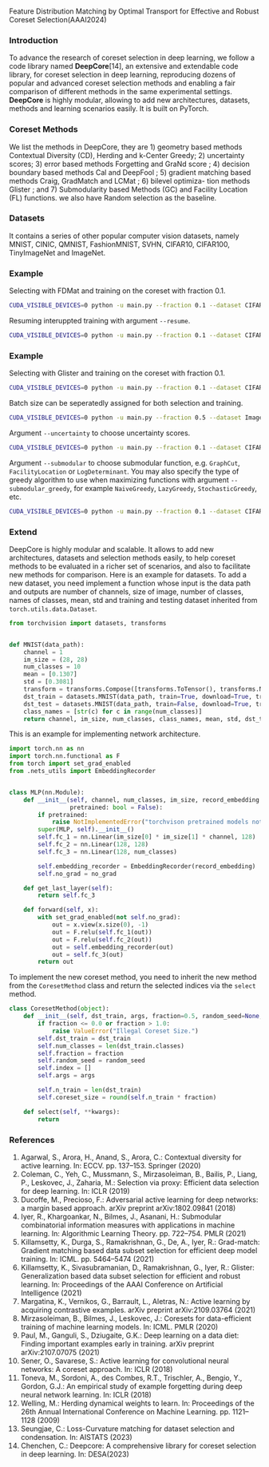 ###
Feature Distribution Matching by Optimal Transport for Effective and Robust Coreset Selection(AAAI2024)
### Introduction
To advance the research of coreset selection in deep learning, we follow a code library named **DeepCore**[14], an extensive and extendable code library, for coreset selection in deep learning, reproducing dozens of popular and advanced coreset selection methods and enabling a fair comparison of different methods in the same experimental settings. **DeepCore** is highly modular, allowing to add new architectures, datasets, methods and learning scenarios easily. It is built on PyTorch.   

### Coreset Methods
We list the methods in DeepCore, they are 1) geometry based methods Contextual Diversity (CD), Herding  and k-Center Greedy; 2) uncertainty scores; 3) error based methods Forgetting  and GraNd score ; 4) decision boundary based methods Cal  and DeepFool ; 5) gradient matching based methods Craig, GradMatch and LCMat ; 6) bilevel optimiza- tion methods Glister ; and 7) Submodularity based Methods (GC) and Facility Location (FL) functions. we also have Random selection as the baseline.
### Datasets
It contains a series of other popular computer vision datasets, namely MNIST, CINIC, QMNIST, FashionMNIST, SVHN, CIFAR10, CIFAR100, TinyImageNet and ImageNet.

### Example
Selecting with FDMat and training on the coreset with fraction 0.1.
```sh
CUDA_VISIBLE_DEVICES=0 python -u main.py --fraction 0.1 --dataset CIFAR10 --data_path ~/datasets --num_exp 5 --workers 10 --optimizer SGD -se 10 --selection mymatch_2 --model ResNet18 --lr 0.1 -sp ./result --batch 128
```
Resuming interuppted training with argument ```--resume```.
```sh
CUDA_VISIBLE_DEVICES=0 python -u main.py --fraction 0.1 --dataset CIFAR10 --data_path ~/datasets --num_exp 5 --workers 10 --optimizer SGD -se 10 --selection mymatch_2 --model ResNet18 --lr 0.1 -sp ./result --batch 128
```

### Example
Selecting with Glister and training on the coreset with fraction 0.1.
```sh
CUDA_VISIBLE_DEVICES=0 python -u main.py --fraction 0.1 --dataset CIFAR10 --data_path ~/datasets --num_exp 5 --workers 10 --optimizer SGD -se 10 --selection Glister --model ResNet18 --lr 0.1 -sp ./result --batch 128 
```

Batch size can be seperatedly assigned for both selection and training.
```sh
CUDA_VISIBLE_DEVICES=0 python -u main.py --fraction 0.5 --dataset ImageNet --data_path ~/datasets --num_exp 5 --workers 10 --optimizer SGD -se 10 --selection Cal --model MobileNetV3Large --lr 0.1 -sp ./result -tb 256 -sb 128
```

Argument ```--uncertainty``` to choose uncertainty scores.
```sh
CUDA_VISIBLE_DEVICES=0 python -u main.py --fraction 0.1 --dataset CIFAR10 --data_path ~/datasets --num_exp 5 --workers 10 --optimizer SGD -se 10 --selection Uncertainty --model ResNet18 --lr 0.1 -sp ./result --batch 128 --uncertainty Entropy
```


Argument ```--submodular``` to choose submodular function, e.g. ```GraphCut```, ```FacilityLocation``` or ```LogDeterminant```. You may also specify the type of greedy algorithm to use when maximizing functions with argument ```--submodular_greedy```, for example ```NaiveGreedy```, ```LazyGreedy```, ```StochasticGreedy```, etc.
```sh
CUDA_VISIBLE_DEVICES=0 python -u main.py --fraction 0.1 --dataset CIFAR10 --data_path ~/datasets --num_exp 5 --workers 10 --optimizer SGD -se 10 --selection Submodular --model ResNet18 --lr 0.1 -sp ./result --batch 128 --submodular GraphCut --submodular_greedy NaiveGreedy
```

### Extend

DeepCore is highly modular and scalable. It allows to add new architectures, datasets and selection methods easily, to help coreset methods to be evaluated in a richer set of scenarios, and also to facilitate new methods for comparison. Here is an example for datasets. To add a new dataset, you need implement a function whose input is the data path and outputs are number of channels, size of image, number of classes, names of classes, mean, std and training and testing dataset inherited from ```torch.utils.data.Dataset```.


```python
from torchvision import datasets, transforms


def MNIST(data_path):
    channel = 1
    im_size = (28, 28)
    num_classes = 10
    mean = [0.1307]
    std = [0.3081]
    transform = transforms.Compose([transforms.ToTensor(), transforms.Normalize(mean=mean, std=std)])
    dst_train = datasets.MNIST(data_path, train=True, download=True, transform=transform)
    dst_test = datasets.MNIST(data_path, train=False, download=True, transform=transform)
    class_names = [str(c) for c in range(num_classes)]
    return channel, im_size, num_classes, class_names, mean, std, dst_train, dst_test
```
This is an example for implementing network architecture.
```python
import torch.nn as nn
import torch.nn.functional as F
from torch import set_grad_enabled
from .nets_utils import EmbeddingRecorder


class MLP(nn.Module):
    def __init__(self, channel, num_classes, im_size, record_embedding: bool = False, no_grad: bool = False,
                 pretrained: bool = False):
        if pretrained:
            raise NotImplementedError("torchvison pretrained models not available.")
        super(MLP, self).__init__()
        self.fc_1 = nn.Linear(im_size[0] * im_size[1] * channel, 128)
        self.fc_2 = nn.Linear(128, 128)
        self.fc_3 = nn.Linear(128, num_classes)

        self.embedding_recorder = EmbeddingRecorder(record_embedding)
        self.no_grad = no_grad

    def get_last_layer(self):
        return self.fc_3

    def forward(self, x):
        with set_grad_enabled(not self.no_grad):
            out = x.view(x.size(0), -1)
            out = F.relu(self.fc_1(out))
            out = F.relu(self.fc_2(out))
            out = self.embedding_recorder(out)
            out = self.fc_3(out)
        return out
```

To implement the new coreset method, you need to inherit the new method from the ```CoresetMethod``` class and return the selected indices via the ```select``` method.

```python
class CoresetMethod(object):
    def __init__(self, dst_train, args, fraction=0.5, random_seed=None, **kwargs):
        if fraction <= 0.0 or fraction > 1.0:
            raise ValueError("Illegal Coreset Size.")
        self.dst_train = dst_train
        self.num_classes = len(dst_train.classes)
        self.fraction = fraction
        self.random_seed = random_seed
        self.index = []
        self.args = args

        self.n_train = len(dst_train)
        self.coreset_size = round(self.n_train * fraction)

    def select(self, **kwargs):
        return
```

### References

1. Agarwal, S., Arora, H., Anand, S., Arora, C.: Contextual diversity for active learning. In: ECCV. pp. 137–153. Springer (2020)
2. Coleman, C., Yeh, C., Mussmann, S., Mirzasoleiman, B., Bailis, P., Liang, P., Leskovec, J., Zaharia, M.: Selection via proxy: Efficient data selection for deep learning. In: ICLR (2019)
3. Ducoffe, M., Precioso, F.: Adversarial active learning for deep networks: a margin based approach. arXiv preprint arXiv:1802.09841 (2018)
4. Iyer, R., Khargoankar, N., Bilmes, J., Asanani, H.: Submodular combinatorial information measures with applications in machine learning. In: Algorithmic Learning Theory. pp. 722–754. PMLR (2021)
5. Killamsetty, K., Durga, S., Ramakrishnan, G., De, A., Iyer, R.: Grad-match: Gradient matching based data subset selection for efficient deep model training. In: ICML. pp. 5464–5474 (2021)
6. Killamsetty, K., Sivasubramanian, D., Ramakrishnan, G., Iyer, R.: Glister: Generalization based data subset selection for efficient and robust learning. In: Proceedings of the AAAI Conference on Artificial Intelligence (2021)
7. Margatina, K., Vernikos, G., Barrault, L., Aletras, N.: Active learning by acquiring contrastive examples. arXiv preprint arXiv:2109.03764 (2021)
8. Mirzasoleiman, B., Bilmes, J., Leskovec, J.: Coresets for data-efficient training of machine learning models. In: ICML. PMLR (2020)
9. Paul, M., Ganguli, S., Dziugaite, G.K.: Deep learning on a data diet: Finding important examples early in training. arXiv preprint arXiv:2107.07075 (2021)
10. Sener, O., Savarese, S.: Active learning for convolutional neural networks: A coreset approach. In: ICLR (2018)
11. Toneva, M., Sordoni, A., des Combes, R.T., Trischler, A., Bengio, Y., Gordon, G.J.: An empirical study of example forgetting during deep neural network learning. In: ICLR (2018)
12. Welling, M.: Herding dynamical weights to learn. In: Proceedings of the 26th Annual International Conference on Machine Learning. pp. 1121–1128 (2009)
13. Seungjae, C.: Loss-Curvature matching for dataset selection and condensation. In: AISTATS (2023)
14. Chenchen, C.: Deepcore: A comprehensive library for coreset selection in deep learning. In: DESA(2023)
